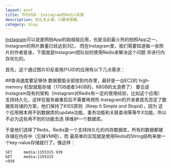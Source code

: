 ```yaml
---
layout: post
title: 节约内存：Instagram的Redis实践
description: 优化无止境，只要肯琢磨。
category: blog
---
```


[Instagram][]可以说是网拍App的始祖级应用，也是当前最火热的拍照App之一，Instagram的照片数量已经达到3亿，
而在Instagram里，我们需要知道每一张照片的作者是谁，下面就是Instagram团队如何使用Redis来解决这个问题
并进行内存优化的。

首先，这个通过图片ID反查用户UID的应用有以下几点需求：

##查询速度要足够快
数据要能全部放到内存里，最好是一台EC2的 high-memory 机型就能存储（17GB或者34GB的，68GB的太浪费了）
要合适Instagram现有的架构（Instagram对Redis有一定的使用经验，比如这个应用）
支持持久化，这样在服务器重启后不需要再预热
Instagram的开发者首先否定了数据库存储的方案，他们保持了KISS原则（Keep It Simple and Stupid），因为
这个应用根本用不到数据库的update功能，事务功能和关联查询等等牛X功能，所以不必为这些用不到的功能去选
择维护一个数据库。

于是他们选择了Redis，Redis是一个支持持久化的内存数据库，所有的数据都被存储在内存中（忘掉VM吧），而
最简单的实现就是使用Redis的String结构来做一个key-value存储就行了。像这样：

    SET     media:1155315 939     
    GET     media:1155315
    >939

[Jethro]:    http://blog.nigie1989.tk  "Jethro"
[Instagram]: http://instagram.com/  "Instagram"
